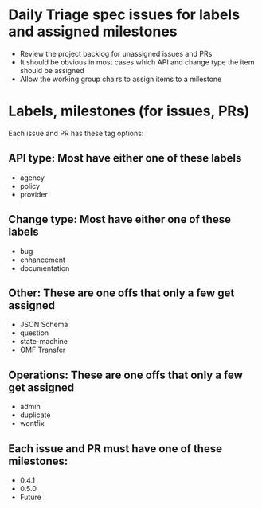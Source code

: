 # Daily Triage spec issues for labels and assigned milestones
* Review the project backlog for unassigned issues and PRs
* It should be obvious in most cases which API and change type the item should be assigned
* Allow the working group chairs to assign items to a milestone

# Labels, milestones (for issues, PRs)
Each issue and PR has these tag options:

## API type: Most have either one of these labels

* agency
* policy
* provider

## Change type: Most have either one of these labels

* bug
* enhancement
* documentation

## Other: These are one offs that only a few get assigned

* JSON Schema
* question
* state-machine
* OMF Transfer

## Operations: These are one offs that only a few get assigned

* admin
* duplicate
* wontfix

## Each issue and PR must have one of these milestones:

* 0.4.1
* 0.5.0
* Future
